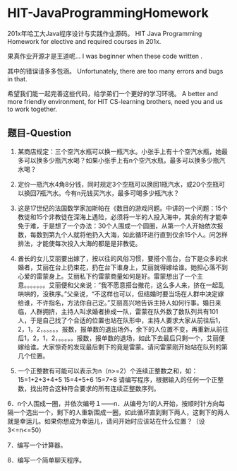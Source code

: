 HIT-JavaProgrammingHomework
===========================

201x年哈工大Java程序设计与实践作业源码。
HIT Java Programming Homework for elective and required courses in 201x.

果真作业开源才是王道呢...
I was beginner when these code written .

其中的错误请多多包涵。
Unfortunately, there are too many errors and bugs in that.

希望我们能一起完善这些代码，给学弟们一个更好的学习环境。
A better and more friendly environment, for HIT CS-learning brothers, need you and us to work together.

题目-Question
---------------------------

1. 某商店规定：三个空汽水瓶可以换一瓶汽水。小张手上有十个空汽水瓶，她最多可以换多少瓶汽水喝？如果小张手上有n个空汽水瓶，最多可以换多少瓶汽水喝？

2. 定价一瓶汽水4角8分钱，同时规定3个空瓶可以换回1瓶汽水，或20个空瓶可以换回7瓶汽水。今有n元钱买汽水，最多可喝多少瓶汽水？

3. 这是17世纪的法国数学家加斯帕在《数目的游戏问题。中讲的一个问题：15个教徒和15个非教徒在深海上遇险，必须将一半的人投入海中，其余的有才能幸免于难，于是想了一个办法：30个人围成一个圆圈，从第一个人开始依次报数，每数到第九个人就将他扔入大海，如此循环进行直到仅余15个人。问怎样排法，才能使每次投入大海的都是是非教徒。

4. 酋长的女儿艾丽要出嫁了，按以往的风俗习惯，要搭个高台，台下是众多的求婚者，艾丽在台上扔束花，扔在台下谁身上，艾丽就得嫁给谁。她担心落不到心爱的雷蒙身上。艾丽私下约雷蒙商量如何是好。雷蒙想出了一个主意。。。。。。。艾丽便和父亲说：“我不愿意搭台撤花，这么多人来，挤在一起乱哄哄的，没秩序。”父亲说，“不这样也可以，但结婚时要当场在人群中决定嫁给谁，不许指名，方法你自己定。”艾丽高兴地告诉主持人如何行事。婚日来临，人群拥挤，主持人叫求婚者排成一队，雷蒙在队外数了数队列共有101人，于是自己找了个合适的位置也站在队形中，主持人要求大家从前往后1，2，1，2，。。。。。报数，报单数的退出场外，余下的人位置不变，再重新从前往后1，2，1，2，。。。。。报数，报单数的退场，如此下去最后只剩一个，艾丽便嫁给谁。大家惊奇的发现最后剩下的竟是雷蒙。请问雷蒙刚开始站在队列的第几个位置。

5. 一个正整数有可能可以表示为n（n>=2）个连续正整数之和，如：
15=1+2+3+4+5
15=4+5+6
15=7+8
请编写程序，根据输入的任何一个正整数，找出符合这种符合要求的所有连续正整数序列。

6．n个人围成一圈，并依次编号１――n．从编号为1的人开始，按顺时针方向每隔一个选出一个，剩下的人重新围成一圈，如此循环直到剩下两人，这剩下的两人就是幸运儿。如果你想成为幸运儿，请问开始时应该站在什么位置？（设3<=n<=50）

7．编写一个计算器。

8．编写一个简单聊天程序。
